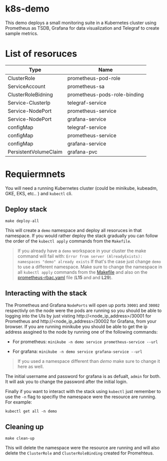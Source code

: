 # k8s-demo

This demo deploys a small monitoring suite in a Kubernetes cluster using Prometheus as TSDB, Grafana for data visualization and Telegraf to create sample metrics.


# List of resoruces

| Type                  | Name                         |
| --------------------- | ---------------------------- |
| ClusterRole           | prometheus-pod-role          |
| ServiceAccount        | prometheus-sa                |
| ClusterRoleBidning    | prometheus-pods-role-binding |
| Service-ClusterIp     | telegraf-service             |
| Service-NodePort      | prometheus-service           |
| Service-NodePort      | grafana-service              |
| configMap             | telegraf-service             |
| configMap             | prometheus-service           |
| configMap             | grafana-service              |
| PersistentVolumeClaim | grafana-pvc                  |


# Requiermnets

You will need a running Kubernetes cluster (could be minikube, kubeadm, GKE, EKS, etc.. ) and `kubectl` cli.

## Deploy stack

`make deploy-all`

This will create a `demo` namespace and deploy all resoruces in that namespace. If you would rather deploy the stack gradually you can follow the order of the `kubectl apply` commands from the `Makefile`.

> If you already have a `demo` workspace in your cluster the make command will fail with: `Error from server (AlreadyExists): namespaces "demo" already exists`
If that's the case just change `demo` to use a different namespace. Make sure to change the namespace in all `kubectl apply` commands from the [Makefile](https://github.com/matiasg1200/k8s-demo/blob/main/Makefile) and also on the [prometheus-rbac.yaml](https://github.com/matiasg1200/k8s-demo/blob/main/prometheus-rbac.yaml) file (**L15** and and **L29**).

## Interacting with the stack

The Prometheus and Grafana `NodePorts` will open up ports `30001` and `30002` respectivly on the node were the pods are running so you should be able to logging into the UIs by just visting http://<node_ip_address>/30001 for Prometheus and http://<node_ip_address>/30002 for Grafana, from your browser. If you are running minikube you should be able to get the ip address assgined to the node by running one of the following commands: 

- For prometheus:
`minikube -n demo service prometheus-service --url`

- For grafana:
`minikube -n demo service grafana-service --url`

> If you used a namespace different than *demo* make sure to change it here as well.

The initial username and password for grafana is as defualt, `admin` for both. It will ask you to change the password after the initial login. 

Finally if you want to interact with the stack using `kubectl` just remember to use the `-n` flag to specifiy the namespace were the resource are running. For example:

`kubectl get all -n demo`

## Cleaning up

`make clean-up`

This will delete the namespace were the resource are running and will also delete the `ClusterRole` and `ClusterRoleBinding` created for Promehteus. 